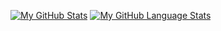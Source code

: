 [![My GitHub Stats](https://github-readme-stats.vercel.app/api/?DoctorProf=jasongaylord&count_private=true&theme=tokyonight&showicons=true)]()
[![My GitHub Language Stats](https://github-readme-stats.vercel.app/api/top-langs/?DoctorProf=jasongaylord&langs_count=5&theme=tokyonight)]()

